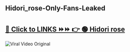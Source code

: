 
 ## Hidori_rose-Only-Fans-Leaked

# <h2><a href="https://clipsfans.com/Hidori_rose&ref=git">🔗 Click to LINKS ⏩⏩ 👉 🟢 Hidori rose </a></h2>

<a href="https://clipsfans.com/Hidori_rose&ref=git" rel="nofollow" data-target="animated-image.originalLink"><img src="https://i.ibb.co.com/xMMVF88/686577567.gif" alt="Viral Video Original" style="max-width: 100%; display: inline-block;" data-target="animated-image.originalImage"></a>
